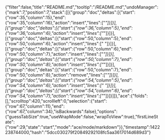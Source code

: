{"filter":false,"title":"README.md","tooltip":"/README.md","undoManager":{"mark":7,"position":7,"stack":[[{"group":"doc","deltas":[{"start":{"row":35,"column":15},"end":{"row":35,"column":16},"action":"insert","lines":["*"]}]}],[{"group":"doc","deltas":[{"start":{"row":36,"column":5},"end":{"row":36,"column":6},"action":"insert","lines":["*"]}]}],[{"group":"doc","deltas":[{"start":{"row":50,"column":5},"end":{"row":50,"column":6},"action":"insert","lines":[" "]}]}],[{"group":"doc","deltas":[{"start":{"row":50,"column":6},"end":{"row":50,"column":7},"action":"insert","lines":["*"]}]}],[{"group":"doc","deltas":[{"start":{"row":50,"column":7},"end":{"row":50,"column":8},"action":"insert","lines":["*"]}]}],[{"group":"doc","deltas":[{"start":{"row":50,"column":7},"end":{"row":50,"column":8},"action":"remove","lines":["*"]}]}],[{"group":"doc","deltas":[{"start":{"row":54,"column":5},"end":{"row":54,"column":6},"action":"insert","lines":[" "]}]}],[{"group":"doc","deltas":[{"start":{"row":54,"column":6},"end":{"row":54,"column":7},"action":"insert","lines":["*"]}]}]]},"ace":{"folds":[],"scrolltop":420,"scrollleft":0,"selection":{"start":{"row":67,"column":11},"end":{"row":67,"column":34},"isBackwards":false},"options":{"guessTabSize":true,"useWrapMode":false,"wrapToView":true},"firstLineState":{"row":29,"state":"start","mode":"ace/mode/markdown"}},"timestamp":1422238744000,"hash":"5dcc030279f20849292108fc5aa3617014d689d3"}